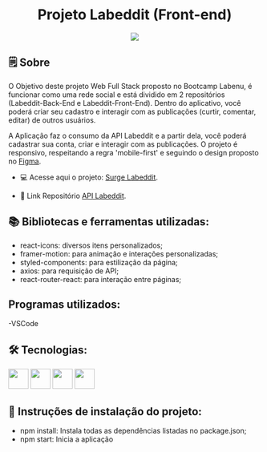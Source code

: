 
<h1 align="center">Projeto Labeddit (Front-end)</h1>

<p align="center">
<img src="https://user-images.githubusercontent.com/111308068/227618025-0abfb03e-d666-412f-9cc2-08ca54cfaaaf.png"/></p>

## 🗒️ Sobre
O Objetivo deste projeto Web Full Stack proposto no Bootcamp Labenu, é funcionar como uma rede social e está dividido em 2 repositórios (Labeddit-Back-End e Labeddit-Front-End). Dentro do aplicativo, você poderá criar seu cadastro e interagir com as publicações (curtir, comentar, editar) de outros usuários.

A Aplicação faz o consumo da API Labeddit e a partir dela, você poderá cadastrar sua conta, criar e interagir com as publicações. O projeto é responsivo, respeitando a regra 'mobile-first' e seguindo o design proposto no [Figma](https://projeto-labeddit-giovannac.surge.sh/).

* 💻 Acesse aqui o projeto: [Surge Labeddit](https://www.figma.com/file/Byakv89sjTqI6NG2NRAAKJ/Projeto-Integrador-Labeddit?node-id=0%3A1&t=haX9j5M0lHbjWnAr-0).

* 🔗 Link Repositório [API Labeddit](https://github.com/GLCalegaro/Projeto-Labeddit-Back-end).

## 📚 Bibliotecas e ferramentas utilizadas:

- react-icons: diversos itens personalizados;
- framer-motion: para animação e interações personalizadas;
- styled-components: para estilização da página;
- axios: para requisição de API;
- react-router-react: para interação entre páginas;

## Programas utilizados:
-VSCode

## 🛠️ Tecnologias:

<img src="https://cdn.jsdelivr.net/gh/devicons/devicon/icons/css3/css3-original.svg" width="40" height="40"/> <img 
src="https://cdn.jsdelivr.net/gh/devicons/devicon/icons/html5/html5-original.svg" width="40" height="40" /> <img src="https://cdn.jsdelivr.net/gh/devicons/devicon/icons/javascript/javascript-original.svg" width="40" height="40" /> <img src="https://cdn.jsdelivr.net/gh/devicons/devicon/icons/react/react-original-wordmark.svg" width="40" height="40"/>

## 📝 Instruções de instalação do projeto:
- npm install: Instala todas as dependências listadas no package.json;
- npm start: Inicia a aplicação

